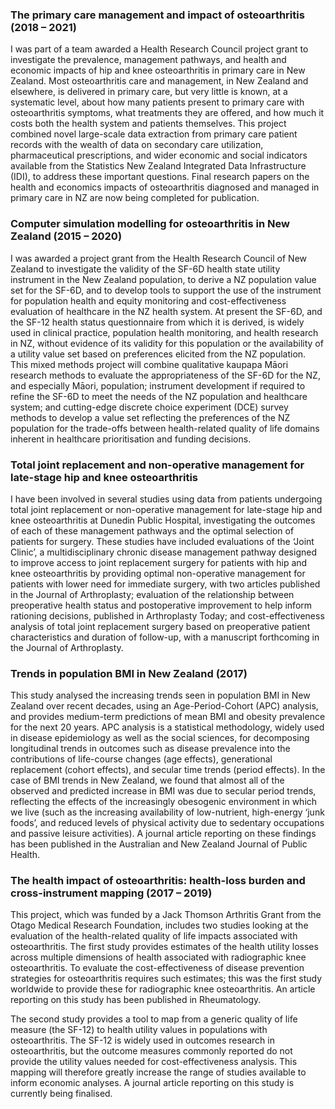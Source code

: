 ### The primary care management and impact of osteoarthritis (2018 – 2021)

I was part of a team awarded a Health Research Council project grant to investigate the prevalence, management pathways, and health and economic impacts of hip and knee osteoarthritis in primary care in New Zealand. Most osteoarthritis care and management, in New Zealand and elsewhere, is delivered in primary care, but very little is known, at a systematic level, about how many patients present to primary care with osteoarthritis symptoms, what treatments they are offered, and how much it costs both the health system and patients themselves. This project combined novel large-scale data extraction from primary care patient records with the wealth of data on secondary care utilization, pharmaceutical prescriptions, and wider economic and social indicators available from the Statistics New Zealand Integrated Data Infrastructure (IDI), to address these important questions. Final research papers on the health and economics impacts of osteoarthritis diagnosed and managed in primary care in NZ are now being completed for publication.
        
### Computer simulation modelling for osteoarthritis in New Zealand (2015 – 2020)

I was awarded a project grant from the Health Research Council of New Zealand to investigate the validity of the SF-6D health state utility instrument in the New Zealand population, to derive a NZ population value set for the SF-6D, and to develop tools to support the use of the instrument for population health and equity monitoring and cost-effectiveness evaluation of healthcare in the NZ health system. At present the SF-6D, and the SF-12 health status questionnaire from which it is derived, is widely used in clinical practice, population health monitoring, and health research in NZ, without evidence of its validity for this population or the availability of a utility value set based on preferences elicited from the NZ population. This mixed methods project will combine qualitative kaupapa Māori research methods to evaluate the appropriateness of the SF-6D for the NZ, and especially Māori, population; instrument development if required to refine the SF-6D to meet the needs of the NZ population and healthcare system; and cutting-edge discrete choice experiment (DCE) survey methods to develop a value set reflecting the preferences of the NZ population for the trade-offs between health-related quality of life domains inherent in healthcare prioritisation and funding decisions.
        
### Total joint replacement and non-operative management for late-stage hip and knee osteoarthritis

I have been involved in several studies using data from patients undergoing total joint replacement or non-operative management for late-stage hip and knee osteoarthritis at Dunedin Public Hospital, investigating the outcomes of each of these management pathways and the optimal selection of patients for surgery. These studies have included evaluations of the ‘Joint Clinic’, a multidisciplinary chronic disease management pathway designed to improve access to joint replacement surgery for patients with hip and knee osteoarthritis by providing optimal non-operative management for patients with lower need for immediate surgery, with two articles published in the Journal of Arthroplasty; evaluation of the relationship between preoperative health status and postoperative improvement to help inform rationing decisions, published in Arthroplasty Today; and cost-effectiveness analysis of total joint replacement surgery based on preoperative patient characteristics and duration of follow-up, with a manuscript forthcoming in the Journal of Arthroplasty.

### Trends in population BMI in New Zealand (2017)

This study analysed the increasing trends seen in population BMI in New Zealand over recent decades, using an Age-Period-Cohort (APC) analysis, and provides medium-term predictions of mean BMI and obesity prevalence for the next 20 years. APC analysis is a statistical methodology, widely used in disease epidemiology as well as the social sciences, for decomposing longitudinal trends in outcomes such as disease prevalence into the contributions of life-course changes (age effects), generational replacement (cohort effects), and secular time trends (period effects). In the case of BMI trends in New Zealand, we found that almost all of the observed and predicted increase in BMI was due to secular period trends, reflecting the effects of the increasingly obesogenic environment in which we live (such as the increasing availability of low-nutrient, high-energy ‘junk foods’, and reduced levels of physical activity due to sedentary occupations and passive leisure activities). A journal article reporting on these findings has been published in the Australian and New Zealand Journal of Public Health.

### The health impact of osteoarthritis: health-loss burden and cross-instrument mapping (2017 – 2019)

This project, which was funded by a Jack Thomson Arthritis Grant from the Otago Medical Research Foundation, includes two studies looking at the evaluation of the health-related quality of life impacts associated with osteoarthritis. The first study provides estimates of the health utility losses across multiple dimensions of health associated with radiographic knee osteoarthritis. To evaluate the cost-effectiveness of disease prevention strategies for osteoarthritis requires such estimates; this was the first study worldwide to provide these for radiographic knee osteoarthritis. An article reporting on this study has been published in Rheumatology.

The second study provides a tool to map from a generic quality of life measure (the SF-12) to health utility values in populations with osteoarthritis. The SF-12 is widely used in outcomes research in osteoarthritis, but the outcome measures commonly reported do not provide the utility values needed for cost-effectiveness analysis. This mapping will therefore greatly increase the range of studies available to inform economic analyses. A journal article reporting on this study is currently being finalised.
